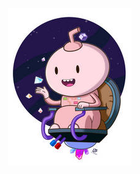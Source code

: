 <p align="left">
  <Adventure-Time-Translate>
</p>
<p align="right">
  <img src="/img/016.jpg">
</p>
